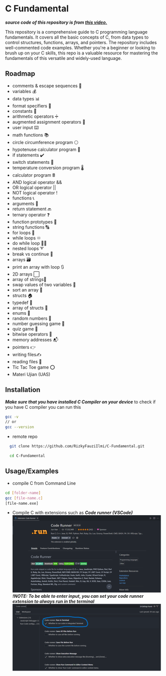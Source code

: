 # C Fundamental

***source code of this repository is from [this video.](https://www.youtube.com/watch?v=87SH2Cn0s9A&t=628s)***

This repository is a comprehensive guide to C programming language fundamentals. It covers all the basic concepts of C, from data types to control structures, functions, arrays, and pointers. The repository includes well-commented code examples. Whether you're a beginner or looking to brush up on your C skills, this repo is a valuable resource for mastering the fundamentals of this versatile and widely-used language.


## Roadmap

- comments & escape sequences 💬
- variables 💰
- data types 📊
- format specifiers 🔧
- constants 🚫
- arithmetic operators ➗
- augmented assignment operators 🧮
- user input ⌨️
- math functions 📚
- circle circumference program ⚪
- hypotenuse calculator program 📐
- if statements ✔️
- switch statements 🔽
- temperature conversion program 🌡️
- calculator program 🖩
- AND logical operator &&
- OR logical operator ||
- NOT logical operator !
- functions 📞
- arguments 📧
- return statement 🔙
- ternary operator ❓
- function prototypes 🤖
- string functions 🔠
- for loops 🔁
- while loops ♾️
- do while loop 🤸‍♂️
- nested loops ➰
- break vs continue 🥊
- arrays 🗃️
- print an array with loop 🔃
- 2D arrays ⬜
- array of strings🧵
- swap values of two variables 🥤
- sort an array 💱
- structs 🏠
- typedef 📛
- array of structs 🏫
- enums 📅
- random numbers 🎲
- number guessing game 🔢
- quiz game 💯
- bitwise operators 🔣
- memory addresses 📬
- pointers 👉
- writing files✍️
- reading files 🔎
- Tic Tac Toe game ⭕
- Materi Ujian (UAS)

## Installation

***Make sure that you have installed C Compiler on your device***
to check if you have C compiler you can run this
```bash
gcc -v
// or
gcc --version
```

- remote repo

```bash
  git clone https://github.com/RizkyFauziIlmi/C-Fundamental.git
```
```bash
  cd C-Fundamental
```

## Usage/Examples

- compile C from Command Line

```bash
cd [folder-name]
gcc [file-name.c]
[file-name.exe]
```

- Compile C with extensions such as ***Code runner (VSCode)***
  ![](https://github.com/RizkyFauziIlmi/C-Fundamental/blob/master/code%20runner.png)
  ***!NOTE: To be able to enter input, you can set your code runner extension to always run in the terminal***
  ![](https://github.com/RizkyFauziIlmi/C-Fundamental/blob/master/run%20in%20terminal.png)
